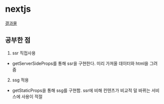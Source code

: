 # nextjs

[결과물](https://nextjs-practice-jade.vercel.app/)

## 공부한 점

1. ssr 직접사용

- getServerSideProps를 통해 ssr을 구현한다. 미리 가져올 데이터와 html을 그려줌

2. ssg 적용

- getStaticProps을 통해 ssg를 구현함. ssr에 비해 컨텐츠가 비교적 덜 바뀌는 서비스에 사용이 적절

